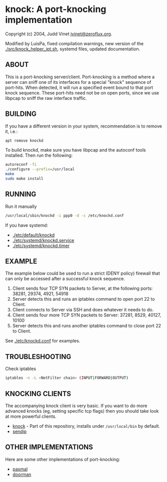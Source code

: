 # knock: A port-knocking implementation

Copyright (c) 2004, Judd Vinet <jvinet@zeroflux.org>.

Modified by LuisPa, fixed compilation warnings, new version of the [./src/knock_helper_ipt.sh](./src/knock_helper_ipt.sh), systemd files, updated documentation.

## ABOUT

This is a port-knocking server/client.  Port-knocking is a method where a
server can sniff one of its interfaces for a special "knock" sequence of
port-hits.  When detected, it will run a specified event bound to that port
knock sequence.  These port-hits need not be on open ports, since we use
libpcap to sniff the raw interface traffic.

## BUILDING

If you have a different version in your system, recommendation is to remove it, i.e.:

```bash
apt remove knockd
```

To build knockd, make sure you have libpcap and the autoconf tools
installed. Then run the following:

```bash
autoreconf -fi
./configure --prefix=/usr/local
make
sudo make install
```

## RUNNING

Run it manually

```bash
/usr/local/sbin/knockd -i ppp0 -d -c /etc/knockd.conf
```

If you have systemd:

- [./etc/default/knockd](./etc/default/knockd)
- [./etc/systemd/knockd.service](./etc/systemd/knockd.service)
- [./etc/systemd/knockd.timer](./etc/systemd/knockd.timer)

## EXAMPLE

The example below could be used to run a strict (DENY policy) firewall that
can only be accessed after a successful knock sequence.

  1. Client sends four TCP SYN packets to Server, at the following ports:
     38281, 29374, 4921, 54918
  2. Server detects this and runs an iptables command to open port 22 to
     Client.
  3. Client connects to Server via SSH and does whatever it needs to do.
  4. Client sends four more TCP SYN packets to Server:  37281, 8529,
     40127, 10100
  5. Server detects this and runs another iptables command to close port
     22 to Client.

See [./etc/knockd.conf](./etc/knockd.conf) for examples.

## TROUBLESHOOTING

Check iptables

```bash
iptables -n -L <NetFilter chain> (INPUT|FORWARD|OUTPUT)
```

## KNOCKING CLIENTS

The accompanying knock client is very basic.  If you want to do more advanced
knocks (eg, setting specific tcp flags) then you should take look at more
powerful clients.

- [knock](./src/knock.c) - Part of this repository, installs under `/usr/local/bin` by default.
- [sendip](http://freshmeat.net/projects/sendip/)

## OTHER IMPLEMENTATIONS

Here are some other implementations of port-knocking:

- [pasmal](http://sourceforge.net/projects/pasmal/)
- [doorman](http://doorman.sourceforge.net/)
